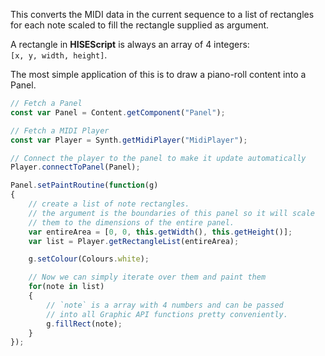 This converts the MIDI data in the current sequence to a list of rectangles for each note 
scaled to fill the rectangle supplied as argument.

A rectangle in **HISEScript** is always an array of 4 integers:  
`[x, y, width, height]`.

The most simple application of this is to draw a piano-roll content into a Panel.

```javascript
// Fetch a Panel
const var Panel = Content.getComponent("Panel");

// Fetch a MIDI Player
const var Player = Synth.getMidiPlayer("MidiPlayer");

// Connect the player to the panel to make it update automatically
Player.connectToPanel(Panel);

Panel.setPaintRoutine(function(g)
{
    // create a list of note rectangles.
    // the argument is the boundaries of this panel so it will scale
    // them to the dimensions of the entire panel.
    var entireArea = [0, 0, this.getWidth(), this.getHeight()];
    var list = Player.getRectangleList(entireArea);

    g.setColour(Colours.white);

    // Now we can simply iterate over them and paint them
    for(note in list)
    {
        // `note` is a array with 4 numbers and can be passed
        // into all Graphic API functions pretty conveniently.
        g.fillRect(note);
    }
});
```